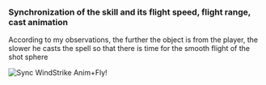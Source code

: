 ### Synchronization of the skill and its flight speed, flight range, cast animation


According to my observations, the further the object is from the player, the slower he casts the spell so that there is time for the smooth flight of the shot sphere

![Sync WindStrike Anim+Fly!](https://i.ibb.co/XfZDM40B/Sync-Hit-Time.png) 